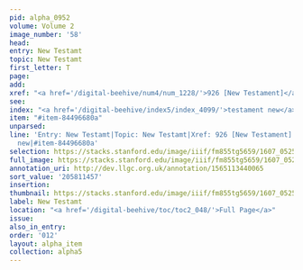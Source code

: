 ```yaml
---
pid: alpha_0952
volume: Volume 2
image_number: '58'
head:
entry: New Testamt
topic: New Testamt
first_letter: T
page:
add:
xref: "<a href='/digital-beehive/num4/num_1228/'>926 [New Testament]</a>"
see:
index: "<a href='/digital-beehive/index5/index_4099/'>testament new</a>"
item: "#item-84496680a"
unparsed:
line: 'Entry: New Testamt|Topic: New Testamt|Xref: 926 [New Testament]|Index: testament
  new|#item-84496680a'
selection: https://stacks.stanford.edu/image/iiif/fm855tg5659/1607_0525/755,1457,3052,490/full/0/default.jpg
full_image: https://stacks.stanford.edu/image/iiif/fm855tg5659/1607_0525/full/full/0/default.jpg
annotation_uri: http://dev.llgc.org.uk/annotation/1565113440065
sort_value: '205811457'
insertion:
thumbnail: https://stacks.stanford.edu/image/iiif/fm855tg5659/1607_0525/755,1457,600,180/250,/0/default.jpg
label: New Testamt
location: "<a href='/digital-beehive/toc/toc2_048/'>Full Page</a>"
issue:
also_in_entry:
order: '012'
layout: alpha_item
collection: alpha5
---
```

